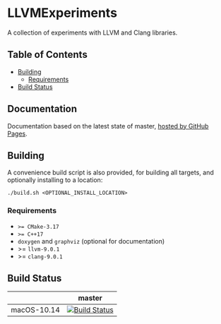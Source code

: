 # LLVMExperiments

A collection of experiments with LLVM and Clang libraries.

## Table of Contents

- [Building](#building)
  - [Requirements](#requirements)
- [Build Status](#build-status)

## Documentation

Documentation based on the latest state of master, [hosted by GitHub Pages](https://moddyz.github.io/LLVMExperiments/).

## Building

A convenience build script is also provided, for building all targets, and optionally installing to a location:
```
./build.sh <OPTIONAL_INSTALL_LOCATION>
```

### Requirements

- `>= CMake-3.17`
- `>= C++17`
- `doxygen` and `graphviz` (optional for documentation)
- \>= `llvm-9.0.1`
- \>= `clang-9.0.1`

## Build Status

|       | master | 
| ----- | ------ | 
| macOS-10.14 | [![Build Status](https://travis-ci.com/moddyz/LLVMExperiments.svg?branch=master)](https://travis-ci.com/moddyz/LLVMExperiments) |

